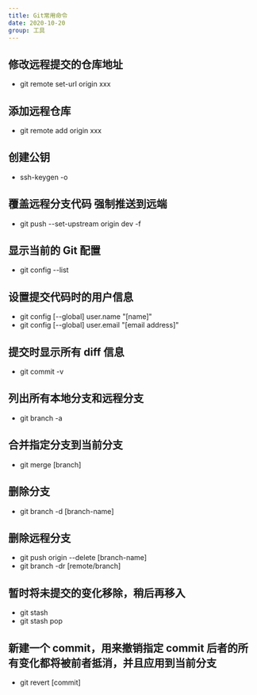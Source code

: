 ```yaml
---
title: Git常用命令
date: 2020-10-20
group: 工具
---
```


## 修改远程提交的仓库地址

- git remote set-url origin xxx

## 添加远程仓库

- git remote add origin xxx

## 创建公钥

- ssh-keygen -o

## 覆盖远程分支代码 强制推送到远端

- git push --set-upstream origin dev -f

## 显示当前的 Git 配置

- git config --list

## 设置提交代码时的用户信息

- git config [--global] user.name "[name]"
- git config [--global] user.email "[email address]"

## 提交时显示所有 diff 信息

- git commit -v

## 列出所有本地分支和远程分支

- git branch -a

## 合并指定分支到当前分支

- git merge [branch]

## 删除分支

- git branch -d [branch-name]

## 删除远程分支

- git push origin --delete [branch-name]
- git branch -dr [remote/branch]

## 暂时将未提交的变化移除，稍后再移入

- git stash
- git stash pop

## 新建一个 commit，用来撤销指定 commit 后者的所有变化都将被前者抵消，并且应用到当前分支

- git revert [commit]
